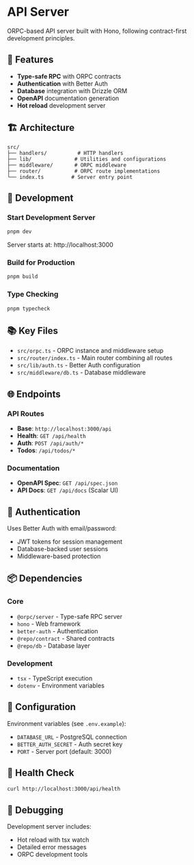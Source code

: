 # API Server

ORPC-based API server built with Hono, following contract-first development principles.

## 🚀 Features

- **Type-safe RPC** with ORPC contracts
- **Authentication** with Better Auth
- **Database** integration with Drizzle ORM
- **OpenAPI** documentation generation
- **Hot reload** development server

## 🏗️ Architecture

```
src/
├── handlers/          # HTTP handlers
├── lib/              # Utilities and configurations
├── middleware/       # ORPC middleware
├── router/           # ORPC route implementations
└── index.ts         # Server entry point
```

## 🔧 Development

### Start Development Server
```bash
pnpm dev
```
Server starts at: http://localhost:3000

### Build for Production
```bash
pnpm build
```

### Type Checking
```bash
pnpm typecheck
```

## 📚 Key Files

- `src/orpc.ts` - ORPC instance and middleware setup
- `src/router/index.ts` - Main router combining all routes
- `src/lib/auth.ts` - Better Auth configuration
- `src/middleware/db.ts` - Database middleware

## 🌐 Endpoints

### API Routes
- **Base**: `http://localhost:3000/api`
- **Health**: `GET /api/health`
- **Auth**: `POST /api/auth/*`
- **Todos**: `/api/todos/*`

### Documentation
- **OpenAPI Spec**: `GET /api/spec.json`
- **API Docs**: `GET /api/docs` (Scalar UI)

## 🔐 Authentication

Uses Better Auth with email/password:
- JWT tokens for session management
- Database-backed user sessions
- Middleware-based protection

## 📦 Dependencies

### Core
- `@orpc/server` - Type-safe RPC server
- `hono` - Web framework  
- `better-auth` - Authentication
- `@repo/contract` - Shared contracts
- `@repo/db` - Database layer

### Development
- `tsx` - TypeScript execution
- `dotenv` - Environment variables

## 🔧 Configuration

Environment variables (see `.env.example`):
- `DATABASE_URL` - PostgreSQL connection
- `BETTER_AUTH_SECRET` - Auth secret key
- `PORT` - Server port (default: 3000)

## 🚦 Health Check

```bash
curl http://localhost:3000/api/health
```

## 🐛 Debugging

Development server includes:
- Hot reload with tsx watch
- Detailed error messages
- ORPC development tools
